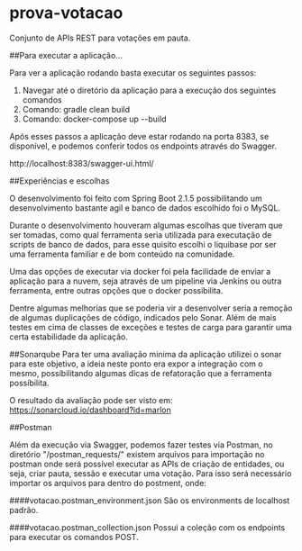 # prova-votacao

Conjunto de APIs REST para votações em pauta.

##Para executar a aplicação...

Para ver a aplicação rodando basta executar os seguintes passos:

1. Navegar até o diretório da aplicação para a execução dos seguintes comandos
2. Comando: gradle clean build
3. Comando: docker-compose up --build

Após esses passos a aplicação deve estar rodando na porta 8383, se disponível, e podemos conferir todos os endpoints através do Swagger.

http://localhost:8383/swagger-ui.html/

##Experiências e escolhas

O desenvolvimento foi feito com Spring Boot 2.1.5 possibilitando um 
desenvolvimento bastante agil e banco de dados escolhido foi o MySQL.

Durante o desenvolvimento houveram algumas escolhas que tiveram que ser tomadas, como 
qual ferramenta seria utilizada para executação de scripts de banco de dados, para 
esse quisito escolhi o liquibase por ser uma ferramenta familiar e de bom conteúdo na comunidade.

Uma das opções de executar via docker foi pela facilidade de enviar a aplicação para a 
nuvem, seja através de um pipeline via Jenkins ou outra ferramenta, entre outras 
opções que o docker possibilita. 

Dentre algumas melhorias que se poderia vir a desenvolver seria a remoção de algumas 
duplicações de código, indicados pelo Sonar. Além de mais testes em cima de classes de exceções e testes de carga para garantir uma certa estabilidade da aplicação. 


##Sonarqube
Para ter uma avaliação minima da aplicação utilizei o sonar para este objetivo, a 
ideia neste ponto era expor a integração com o mesmo, possíbilitando algumas dicas de 
refatoração que a ferramenta possíbilita. 

O resultado da avaliação pode ser visto em: https://sonarcloud.io/dashboard?id=marlon

##Postman

Além da execução via Swagger, podemos fazer testes via Postman, no diretório 
"/postman_requests/" existem arquivos para importação no postman onde será possível 
executar as APIs de criação de entidades, ou seja, criar pauta, sessão e executar uma votação.
Para isso será necessário importar os arquivos para dentro do postment, onde:   

####votacao.postman_environment.json
São os environments de localhost padrão. 

####votacao.postman_collection.json
Possui a coleção com os endpoints para executar os comandos POST.